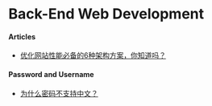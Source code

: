 # Back-End Web Development

#### Articles
* [优化网站性能必备的6种架构方案，你知道吗？](http://www.jianshu.com/p/bf431f8159bd)

#### Password and Username
* [为什么密码不支持中文？](https://www.zhihu.com/question/20715055)
